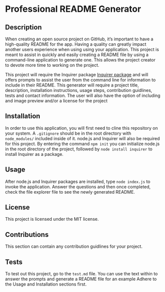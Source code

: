   # Professional README Generator

  ## Description
  When creating an open source project on GitHub, it’s important to have a high-quality README for the app. Having a quality can greatly impact another users experience when using using your application. This project is meant to assist in quickly and easily creating a README file by using a command-line application to generate one. This allows the project creator to devote more time to working on the project.

  This project will require the Inquirer package [Inquirer package](https://www.npmjs.com/package/inquirer/v/8.2.4) and will offers prompts to assist the user from the command line for information to include in their README. This generator will require a project title, description, installation instructions, usage steps, contribution guidlines, tests and contact information. The user will also have the option of including and image preview and/or a license for the project 

  ## Installation
  In order to use this application, you will first need to cline this repository on your system. 
  A `.gitignore` should be in the root directory with `node_modules/` included inside of it. node.js and Inquirer will also be required for this project. By entering the command `npm init` you can initialize node.js in the root directory of the project, followed by `node install inquirer` to install Inquirer as a package.

  ## Usage
  After node.js and Inquirer packages are installed, type `node index.js` to invoke the application. Answer the questions and then once completed, check the file explorer file to see the newly generated README. 
  
  ## License
  This project is licensed under the MIT license.
 
  ## Contributions
  This section can contain any contribution guidlines for your project. 

  ## Tests
  To test out this project, go to the `test.md` file. You can use the text within to answer the prompts and generate a README file for an example Adhere to the Usage and Installation sections first.